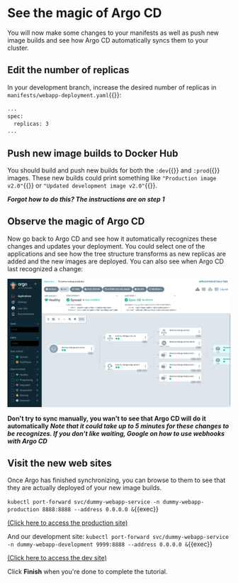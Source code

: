 # See the magic of Argo CD
You will now make some changes to your manifests as well as push new image builds and see how Argo CD automatically syncs them to your cluster.

## Edit the number of replicas
In your development branch, increase the desired number of replicas in `manifests/webapp-deployment.yaml`{{}}:

```bash
...
spec:
  replicas: 3
...
```

## Push new image builds to Docker Hub
You should build and push new builds for both the `:dev`{{}} and `:prod`{{}} images. These new builds could print something like `"Production image v2.0"`{{}} or `"Updated development image v2.0"`{{}}.

***Forgot how to do this? The instructions are on step 1***

## Observe the magic of Argo CD
Now go back to Argo CD and see how it automatically recognizes these changes and updates your deployment. You could select one of the applications and see how the tree structure transforms as new replicas are added and the new images are deployed. You can also see when Argo CD last recognized a change:

<img src="./ArgoCDapplicationStats.png" style="width: 700px">

**Don't try to sync manually, you wan't to see that Argo CD will do it automatically**
***Note that it could take up to 5 minutes for these changes to be recognizes. If you don't like waiting, Google on how to use webhooks with Argo CD***

## Visit the new web sites
Once Argo has finished synchronizing, you can browse to them to see that they are actually deployed of your new image builds.

`kubectl port-forward svc/dummy-webapp-service -n dummy-webapp-production 8888:8888 --address 0.0.0.0 &`{{exec}}

[(Click here to access the production site)]({{TRAFFIC_HOST1_8888}})

And our development site:
`kubectl port-forward svc/dummy-webapp-service -n dummy-webapp-development 9999:8888 --address 0.0.0.0 &`{{exec}}

[(Click here to access the dev site)]({{TRAFFIC_HOST1_9999}})

Click **Finish** when you're done to complete the tutorial.